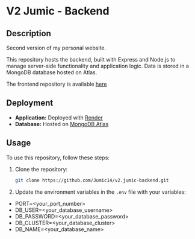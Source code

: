 # V2 Jumic - Backend

## Description

Second version of my personal website.

This repository hosts the backend, built with Express and Node.js to manage server-side functionality and application logic. Data is stored in a MongoDB database hosted on Atlas.

The frontend repository is available [here](https://github.com/Jumic14/v2.jumic-frontend.git)

## Deployment

- **Application:** Deployed with [Render](https://render.com/)
- **Database:** Hosted on [MongoDB Atlas](https://www.mongodb.com/atlas/database)

## Usage

To use this repository, follow these steps:

1. Clone the repository:
   ```sh
   git clone https://github.com/Jumic14/v2.jumic-backend.git
   ```
2. Update the environment variables in the `.env` file with your variables:
- PORT=<your_port_number>
- DB_USER=<your_database_username>
- DB_PASSWORD=<your_database_password>
- DB_CLUSTER=<your_database_cluster>
- DB_NAME=<your_database_name>
